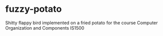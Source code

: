 # fuzzy-potato
Shitty flappy bird implemented on a fried potato for the course Computer Organization and Components IS1500
